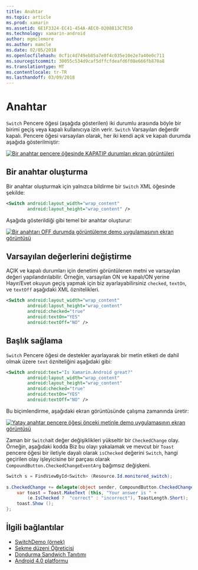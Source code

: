 ```yaml
---
title: Anahtar
ms.topic: article
ms.prod: xamarin
ms.assetid: 6E1F3324-EC41-454A-AEC0-0208813C7E50
ms.technology: xamarin-android
author: mgmclemore
ms.author: mamcle
ms.date: 02/05/2018
ms.openlocfilehash: 0cf1c4d749eb85a7e0f4c035e10e2e7a40e0c711
ms.sourcegitcommit: 30055c534d9caf5dffcfdeafd6f08e666fb870a8
ms.translationtype: MT
ms.contentlocale: tr-TR
ms.lasthandoff: 03/09/2018
---
```

# <a name="switch"></a>Anahtar

`Switch` Pencere öğesi (aşağıda gösterilen) iki durumlu arasında böyle bir birimi geçiş veya kapalı kullanıcıya izin verir. `Switch` Varsayılan değerdir kapalı. Pencere öğesi varsayılan olarak, her iki kendi açık ve kapalı durumda aşağıda gösterilmiştir:

[![Bir anahtar pencere öğesinde KAPATIP durumları ekran görüntüleri](switch-images/16-switch-onoff.png)](switch-images/16-switch-onoff.png#lightbox)


## <a name="creating-a-switch"></a>Bir anahtar oluşturma

Bir anahtar oluşturmak için yalnızca bildirme bir `Switch` XML öğesinde şekilde:

```xml
<Switch android:layout_width="wrap_content"
        android:layout_height="wrap_content" />
```

Aşağıda gösterildiği gibi temel bir anahtar oluşturur:

[![Bir anahtarı OFF durumda görüntüleme demo uygulamasının ekran görüntüsü](switch-images/07-switch.png)](switch-images/07-switch.png#lightbox)


## <a name="changing-default-values"></a>Varsayılan değerlerini değiştirme

AÇIK ve kapalı durumları için denetimi görüntülenen metni ve varsayılan değeri yapılandırılabilir. Örneğin, varsayılan ON ve kapalı/ON yerine Hayır/Evet okuyun geçiş yapmak için biz ayarlayabilirsiniz `checked`, `textOn`, ve `textOff` aşağıdaki XML öznitelikleri.

```xml
<Switch android:layout_width="wrap_content"
        android:layout_height="wrap_content"
        android:checked="true"
        android:textOn="YES"
        android:textOff="NO" />
```



## <a name="providing-a-title"></a>Başlık sağlama

`Switch` Pencere öğesi de destekler ayarlayarak bir metin etiketi de dahil olmak üzere `text` özniteliğini aşağıdaki gibi:

```xml
<Switch android:text="Is Xamarin.Android great?"
        android:layout_width="wrap_content"
        android:layout_height="wrap_content"
        android:checked="true"
        android:textOn="YES"
        android:textOff="NO" />
```

Bu biçimlendirme, aşağıdaki ekran görüntüsünde çalışma zamanında üretir:

[![Yatay anahtar pencere öğesi önceki metinle demo uygulamasının ekran görüntüsü](switch-images/08-switch.png)](switch-images/08-switch.png#lightbox)

Zaman bir `Switch`ait değer değişiklikleri yükseltir bir `CheckedChange` olay.
Örneğin, aşağıdaki kodda Biz bu olayı yakalamak ve mevcut bir `Toast` pencere öğesi bir iletiyle dayalı olarak `isChecked` değerini `Switch`, hangi geçirilen olay işleyicisine bir parçası olarak `CompoundButton.CheckedChangeEventArg` bağımsız değişkeni.

```csharp
Switch s = FindViewById<Switch> (Resource.Id.monitored_switch);
           
s.CheckedChange += delegate(object sender, CompoundButton.CheckedChangeEventArgs e) {
    var toast = Toast.MakeText (this, "Your answer is " +
        (e.IsChecked ?  "correct" : "incorrect"), ToastLength.Short);
    toast.Show ();
};
```


## <a name="related-links"></a>İlgili bağlantılar

- [SwitchDemo (örnek)](https://developer.xamarin.com/samples/monodroid/PlatformFeatures/ICS_Samples/SwitchDemo/)
- [Sekme düzeni Öğreticisi](~/android/user-interface/layouts/tab-layout/index.md)
- [Dondurma Sandwich Tanıtımı](http://www.android.com/about/ice-cream-sandwich/)
- [Android 4.0 platformu](http://developer.android.com/sdk/android-4.0.html)
